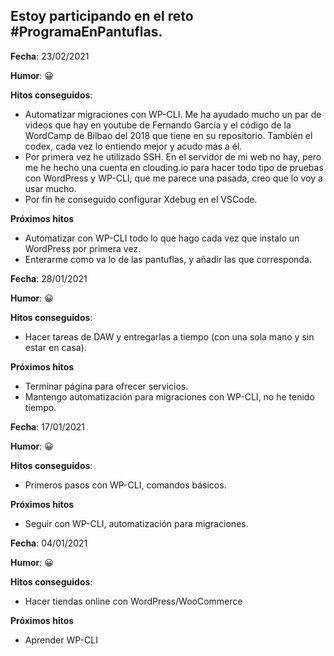## Estoy participando en el reto #ProgramaEnPantuflas.

**Fecha**: 23/02/2021

**Humor**: 😀

**Hitos conseguidos**:

* Automatizar migraciones con WP-CLI. Me ha ayudado mucho un par de videos que hay en youtube de Fernando García y el código de la WordCamp de Bilbao del 2018 que tiene en su repositorio. También el codex, cada vez lo entiendo mejor y acudo más a él.
* Por primera vez he utilizado SSH. En el servidor de mi web no hay, pero me he hecho una cuenta en clouding.io para hacer todo tipo de pruebas con WordPress y WP-CLI, que me parece una pasada, creo que lo voy a usar mucho.
* Por fin he conseguido configurar Xdebug en el VSCode.

**Próximos hitos**

* Automatizar con WP-CLI todo lo que hago cada vez que instalo un WordPress por primera vez.
* Enterarme como va lo de las pantuflas, y añadir las que corresponda.

**Fecha**: 28/01/2021

**Humor**: 😀

**Hitos conseguidos**:

* Hacer tareas de DAW y entregarlas a tiempo (con una sola mano y sin estar en casa).

**Próximos hitos**

* Terminar página para ofrecer servicios.
* Mantengo automatización para migraciones con WP-CLI, no he tenido tiempo.
 
**Fecha**: 17/01/2021

**Humor**: 😀

**Hitos conseguidos**:

*   Primeros pasos con WP-CLI, comandos básicos.

**Próximos hitos**

*   Seguir con WP-CLI, automatización para migraciones.

**Fecha**: 04/01/2021

**Humor**: 😀

**Hitos conseguidos**:

*   Hacer tiendas online con WordPress/WooCommerce

**Próximos hitos**

*   Aprender WP-CLI
